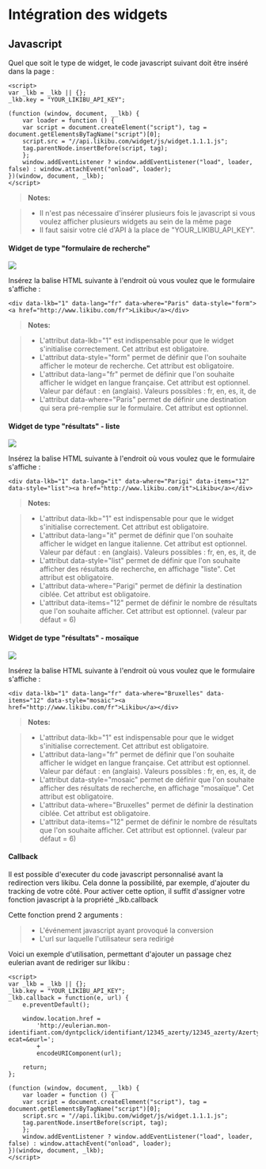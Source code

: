 Intégration des widgets
===================

Javascript
-------------

Quel que soit le type de widget, le code javascript suivant doit être inséré dans la page :

    <script>
    var _lkb = _lkb || {};
    _lkb.key = "YOUR_LIKIBU_API_KEY";
    
    (function (window, document, __lkb) {
        var loader = function () {
        var script = document.createElement("script"), tag = document.getElementsByTagName("script")[0];
        script.src = "//api.likibu.com/widget/js/widget.1.1.1.js";
        tag.parentNode.insertBefore(script, tag);
        };
        window.addEventListener ? window.addEventListener("load", loader, false) : window.attachEvent("onload", loader);
    })(window, document, _lkb);
    </script>

> **Notes:**

> - Il n'est pas nécessaire d'insérer plusieurs fois le javascript si vous voulez afficher plusieurs widgets au sein de la même page
> - Il faut saisir votre clé d'API à la place de "YOUR_LIKIBU_API_KEY".

#### Widget de type "formulaire de recherche"

![](http://i.likibu.com/doc/widget/widget_search.png)

Insérez la balise HTML suivante à l'endroit où vous voulez que le formulaire s'affiche :

    <div data-lkb="1" data-lang="fr" data-where="Paris" data-style="form"><a href="http://www.likibu.com/fr">Likibu</a></div>

> **Notes:**

> - L'attribut data-lkb="1" est indispensable pour que le widget s'initialise correctement. Cet attribut est obligatoire.
> - L'attribut data-style="form" permet de définir que l'on souhaite afficher le moteur de recherche. Cet attribut est obligatoire.
> - L'attribut data-lang="fr" permet de définir que l'on souhaite afficher le widget en langue française. Cet attribut est optionnel. Valeur par défaut : en (anglais). Valeurs possibles : fr, en, es, it, de
> - L'attribut data-where="Paris" permet de définir une destination qui sera pré-remplie sur le formulaire. Cet attribut est optionnel.


#### Widget de type "résultats" - liste

![](http://i.likibu.com/doc/widget/widget_offers_list.png)

Insérez la balise HTML suivante à l'endroit où vous voulez que le formulaire s'affiche :

    <div data-lkb="1" data-lang="it" data-where="Parigi" data-items="12" data-style="list"><a href="http://www.likibu.com/it">Likibu</a></div>

> **Notes:**

> - L'attribut data-lkb="1" est indispensable pour que le widget s'initialise correctement. Cet attribut est obligatoire.
> - L'attribut data-lang="it" permet de définir que l'on souhaite afficher le widget en langue italienne. Cet attribut est optionnel. Valeur par défaut : en (anglais). Valeurs possibles : fr, en, es, it, de
> - L'attribut data-style="list" permet de définir que l'on souhaite afficher des résultats de recherche, en affichage "liste". Cet attribut est obligatoire.
> - L'attribut data-where="Parigi" permet de définir la destination ciblée. Cet attribut est obligatoire.
> - L'attribut data-items="12" permet de définir le nombre de résultats que l'on souhaite afficher. Cet attribut est optionnel. (valeur par défaut = 6)


#### Widget de type "résultats" - mosaïque

![](http://i.likibu.com/doc/widget/widget_offers_mosaic.png)

Insérez la balise HTML suivante à l'endroit où vous voulez que le formulaire s'affiche :

    <div data-lkb="1" data-lang="fr" data-where="Bruxelles" data-items="12" data-style="mosaic"><a href="http://www.likibu.com/fr">Likibu</a></div>

> **Notes:**

> - L'attribut data-lkb="1" est indispensable pour que le widget s'initialise correctement. Cet attribut est obligatoire.
> - L'attribut data-lang="fr" permet de définir que l'on souhaite afficher le widget en langue française. Cet attribut est optionnel. Valeur par défaut : en (anglais). Valeurs possibles : fr, en, es, it, de
> - L'attribut data-style="mosaic" permet de définir que l'on souhaite afficher des résultats de recherche, en affichage "mosaïque". Cet attribut est obligatoire.
> - L'attribut data-where="Bruxelles" permet de définir la destination ciblée. Cet attribut est obligatoire.
> - L'attribut data-items="12" permet de définir le nombre de résultats que l'on souhaite afficher. Cet attribut est optionnel. (valeur par défaut = 6)

#### Callback

Il est possible d'executer du code javascript personnalisé avant la redirection vers likibu. 
Cela donne la possibilité, par exemple, d'ajouter du tracking de votre côté.
Pour activer cette option, il suffit d'assigner votre fonction javascript à la propriété _lkb.callback

Cette fonction prend 2 arguments : 

> - L'événement javascript ayant provoqué la conversion 
> - L'url sur laquelle l'utilisateur sera redirigé

Voici un exemple d'utilisation, permettant d'ajouter un passage chez eulerian avant de rediriger sur likibu : 

    <script>
    var _lkb = _lkb || {};
    _lkb.key = "YOUR_LIKIBU_API_KEY";
    _lkb.callback = function(e, url) {
        e.preventDefault();

        window.location.href = 
            'http://eulerian.mon-identifiant.com/dyntpclick/identifiant/12345_azerty/12345_azerty/Azerty/section/?ecat=&eurl=';
            + 
            encodeURIComponent(url);

        return;
    };
    
    (function (window, document, __lkb) {
        var loader = function () {
        var script = document.createElement("script"), tag = document.getElementsByTagName("script")[0];
        script.src = "//api.likibu.com/widget/js/widget.1.1.1.js";
        tag.parentNode.insertBefore(script, tag);
        };
        window.addEventListener ? window.addEventListener("load", loader, false) : window.attachEvent("onload", loader);
    })(window, document, _lkb);
    </script>
